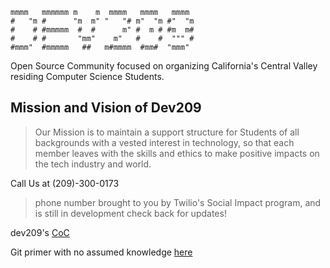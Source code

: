 
    mmmm   mmmmmm m    m  mmmm   mmmm   mmmm
    #   "m #      "m  m" "   "# m"  "m #"  "m
    #    # #mmmmm  #  #      m" #  m # #m  m#
    #    # #       "mm"    m"   #    #  """ #
    #mmm"  #mmmmm   ##   m#mmmm  #mm#  "mmm"

Open Source Community focused on organizing California's Central Valley residing Computer Science Students. 

## Mission and Vision of Dev209
>Our Mission is to maintain a support structure for Students of all backgrounds with a vested interest in technology, so that each<br/>
member leaves with the skills and ethics to make positive impacts on the tech industry and world.

Call Us at (209)-300-0173
> phone number brought to you by Twilio's Social Impact program, and is still in development check back for updates!

dev209's [CoC](coc.html)

Git primer with no assumed knowledge [here](git_primer.md)
